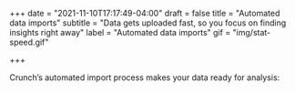+++
date = "2021-11-10T17:17:49-04:00"
draft = false
title = "Automated data imports"
subtitle = "Data gets uploaded fast, so you focus on finding insights right away"
label = "Automated data imports"
gif = "img/stat-speed.gif"

+++

Crunch’s automated import process makes your data ready for analysis:
